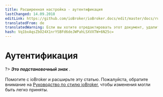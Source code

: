 ```yaml
---
title: Расширенная настройка - аутентификация
lastChanged: 14.09.2018
editLink: https://github.com/ioBroker/ioBroker.docs/edit/master/docs/ru/config/login.md
translatedFrom: de
translatedWarning: Если вы хотите отредактировать этот документ, удалите поле «translationFrom», в противном случае этот документ будет снова автоматически переведен
hash: Vq1bxAqsZbO24X1nrYSBFd6deJWPahLSXVXTW+6N25c=
---
```

# Аутентификация
?> ***Это подстановочный знак*** . <br><br> Помогите с ioBroker и расширьте эту статью. Пожалуйста, обратите внимание на [Руководство по стилю ioBroker](community/styleguidedoc), чтобы изменения могли быть легко приняты.